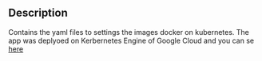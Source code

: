 ## Description

Contains the yaml files to settings the images docker on kubernetes.
The app was deplyoed on Kerbernetes Engine of Google Cloud and you can se <a href = "http://34.121.246.40/"> here </a>

